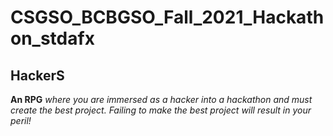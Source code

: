 # CSGSO_BCBGSO_Fall_2021_Hackathon_stdafx
## HackerS
**An RPG**
_where you are immersed as a hacker into a hackathon and must create the best project._
_Failing to make the best project will result in your peril!_
